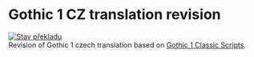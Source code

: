 # Gothic 1 CZ translation revision
[![Stav překladu](http://weblate.cokoliv.eu/widgets/gothic-1-revize-cestiny/-/svg-badge.svg)](http://weblate.cokoliv.eu/engage/gothic-1-revize-cestiny/)  
Revision of Gothic 1 czech translation based on [Gothic 1 Classic Scripts](https://github.com/VaanaCZ/gothic-1-classic-scripts).
